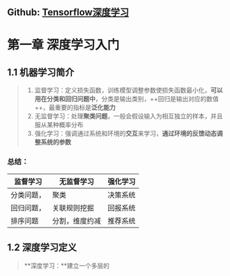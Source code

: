 ## Github: [Tensorflow深度学习](https://github.com/PacktPublishing/Deep-Learning-with-TensorFlow)
# 第一章  深度学习入门
## 1.1 机器学习简介
> 1. 监督学习：定义损失函数，训练模型调整参数使损失函数最小化，**可以用在分类和回归问题中**，分类是输出类别，++回归是输出对应的数值++，最重要的指标是**泛化能力**
> 2. 无监督学习：处理**聚类问题**，一般会假设输入为相互独立的样本，并且服从某种概率分布
> 3. 强化学习：强调通过系统和环境的**交互**来学习，**通过环境的反馈动态调整系统的参数**
### 总结：
|监督学习|无监督学习|强化学习|
|-|-|-|
|分类问题，|聚类|决策系统| 
|回归问题，|关联规则挖掘|回报系统|
|排序问题|分割，维度约减|推荐系统|

## 1.2 深度学习定义
> **深度学习：**建立一个多层的
